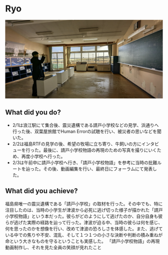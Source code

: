 # Ryo

![Alt text](../images/ryo.jpg)

## What did you do?

- 2/1は浪江駅にて集合後、震災遺構である請戸小学校などの見学、浜通りへ行った後、双葉屋旅館でHuman Errorの試聴を行い、被災者の思いなどを聞いた。
- 2/2は福島RTFの見学の後、希望の牧場に立ち寄り、牛飼いの方にインタビューを行った。最後に、請戸小学校物語の再現のための写真を撮りにいくため、再度小学校へ行った。
- 2/3は午前中に請戸小学校へ行き、「請戸小学校物語」を参考に当時の批難ルートを辿った。その後、動画編集を行い、最終日にフォーラムにて発表した。

## What did you achieve?

福島県唯一の震災遺構である「請戸小学校」の取材を行った。その中でも、特に注目したのは、当時の小学生が津波から必死に逃げ切った様子が描かれた「請戸小学校物語」という本だった。彼らがどのようにして逃げたのか、自分自身も彼らが逃げた実際の経路を辿って行った。津波が迫る中、当時の彼らは何を感じ、何を思ったのかを想像を行い、改めて津波の恐ろしさを体感した。また、逃げている中での焦りや不安、混乱、そして１つ１つの小さな決断や判断の積み重ねが命という大きなものを守るということも実感した。	「請戸小学校物語」の再現動画制作し、それを見た全員の笑顔が見れたこと